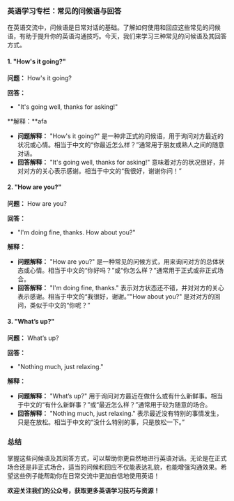### 英语学习专栏：常见的问候语与回答

在英语交流中，问候语是日常对话的基础。了解如何使用和回应这些常见的问候语，有助于提升你的英语沟通技巧。今天，我们来学习三种常见的问候语及其回答方式。

#### 1. "How's it going?"

**问题：** How's it going?

**回答：** 
- "It's going well, thanks for asking!"

**解释：**afa
- **问题解释：** "How's it going?" 是一种非正式的问候语，用于询问对方最近的状况或心情。相当于中文的“你最近怎么样？”通常用于朋友或熟人之间的随意对话。
- **回答解释：** "It's going well, thanks for asking!" 意味着对方的状况很好，并对对方的关心表示感谢。相当于中文的“我很好，谢谢你问！”

#### 2. "How are you?"

**问题：** How are you?

**回答：**
- "I'm doing fine, thanks. How about you?"

**解释：**
- **问题解释：** "How are you?" 是一种常见的问候方式，用来询问对方的总体状态或心情。相当于中文的“你好吗？”或“你怎么样？”通常用于正式或非正式场合。
- **回答解释：** "I'm doing fine, thanks." 表示对方状态还不错，并对对方的关心表示感谢。相当于中文的“我很好，谢谢。”"How about you?" 是对对方的回问，类似于中文的“你呢？”

#### 3. "What’s up?"

**问题：** What’s up?

**回答：**
- "Nothing much, just relaxing."

**解释：**
- **问题解释：** "What’s up?" 用于询问对方最近在做什么或有什么新鲜事。相当于中文的“有什么新鲜事？”或“最近怎么样？”通常用于较为随意的场合。
- **回答解释：** "Nothing much, just relaxing." 表示最近没有特别的事情发生，只是在放松。相当于中文的“没什么特别的事，只是放松一下。”

### 总结

掌握这些问候语及其回答方式，可以帮助你更自然地进行英语对话。无论是在正式场合还是非正式场合，适当的问候和回应不仅能表达礼貌，也能增强沟通效果。希望这些例子能帮助你在日常交流中更加自信地使用英语！

**欢迎关注我们的公众号，获取更多英语学习技巧与资源！**
